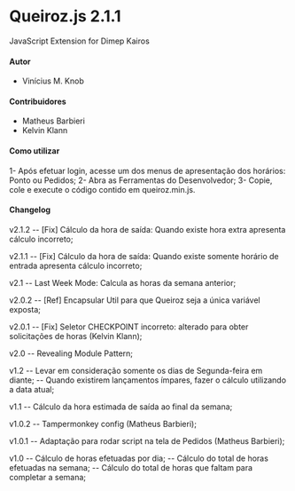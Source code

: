 # Queiroz.js 2.1.1
JavaScript Extension for Dimep Kairos

#### Autor
* Vinícius M. Knob

#### Contribuidores
* Matheus Barbieri
* Kelvin Klann

#### Como utilizar
1- Após efetuar login, acesse um dos menus de apresentação dos horários: Ponto ou Pedidos;
2- Abra as Ferramentas do Desenvolvedor;
3- Copie, cole e execute o código contido em queiroz.min.js.

#### Changelog
v2.1.2
-- [Fix] Cálculo da hora de saída: Quando existe hora extra apresenta cálculo incorreto;

v2.1.1
-- [Fix] Cálculo da hora de saída: Quando existe somente horário de entrada apresenta cálculo incorreto;

v2.1
-- Last Week Mode: Calcula as horas da semana anterior;

v2.0.2
-- [Ref] Encapsular Util para que Queiroz seja a única variável exposta;

v2.0.1
-- [Fix] Seletor CHECKPOINT incorreto: alterado para obter solicitações de horas (Kelvin Klann);

v2.0
-- Revealing Module Pattern;

v1.2
-- Levar em consideração somente os dias de Segunda-feira em diante;
-- Quando existirem lançamentos ímpares, fazer o cálculo utilizando a data atual;

v1.1
-- Cálculo da hora estimada de saída ao final da semana;

v1.0.2
-- Tampermonkey config (Matheus Barbieri);

v1.0.1
-- Adaptação para rodar script na tela de Pedidos (Matheus Barbieri);

v1.0
-- Cálculo de horas efetuadas por dia;
-- Cálculo do total de horas efetuadas na semana;
-- Cálculo do total de horas que faltam para completar a semana;